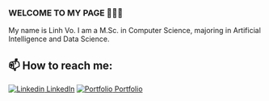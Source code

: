 ### WELCOME TO MY PAGE 👋👋👋
My name is Linh Vo. I am a M.Sc. in Computer Science, majoring in Artificial Intelligence and Data Science. <br>
## 📫 How to reach me: 

[![Linkedin](https://cdn0.iconfinder.com/data/icons/social-media-2275/64/linkedin-512.png) LinkedIn](https://www.linkedin.com/in/linh-vo-2607/) [![Portfolio](https://i.stack.imgur.com/tskMh.png) Portfolio](https://vklinhhh.github.io/v.k.linh/) 